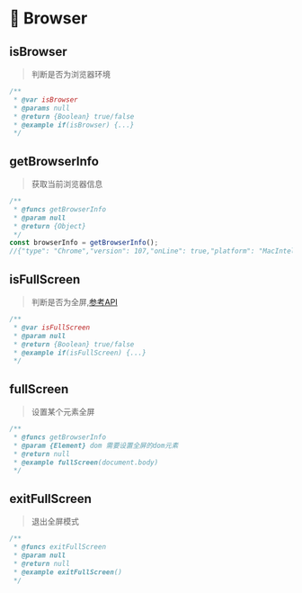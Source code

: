 # 🥕  Browser

## isBrowser
> 判断是否为浏览器环境
```javascript
/**
 * @var isBrowser
 * @params null
 * @return {Boolean} true/false
 * @example if(isBrowser) {...}
 */
```


## getBrowserInfo
> 获取当前浏览器信息
```javascript
/**
 * @funcs getBrowserInfo
 * @param null
 * @return {Object} 
 */
const browserInfo = getBrowserInfo();
//{"type": "Chrome","version": 107,"onLine": true,"platform": "MacIntel","cookieEnabled": true,"language": "zh-CN"}
```


## isFullScreen
> 判断是否为全屏,[参考API](https://developer.mozilla.org/zh-CN/docs/Web/API/Fullscreen_API)
```javascript
/**
 * @var isFullScreen
 * @param null
 * @return {Boolean} true/false
 * @example if(isFullScreen) {...}
 */
```

## fullScreen
> 设置某个元素全屏
```javascript
/**
 * @funcs getBrowserInfo
 * @param {Element} dom 需要设置全屏的dom元素 
 * @return null
 * @example fullScreen(document.body)
 */
```

## exitFullScreen
> 退出全屏模式
```javascript
/**
 * @funcs exitFullScreen
 * @param null 
 * @return null
 * @example exitFullScreen()
 */
```



